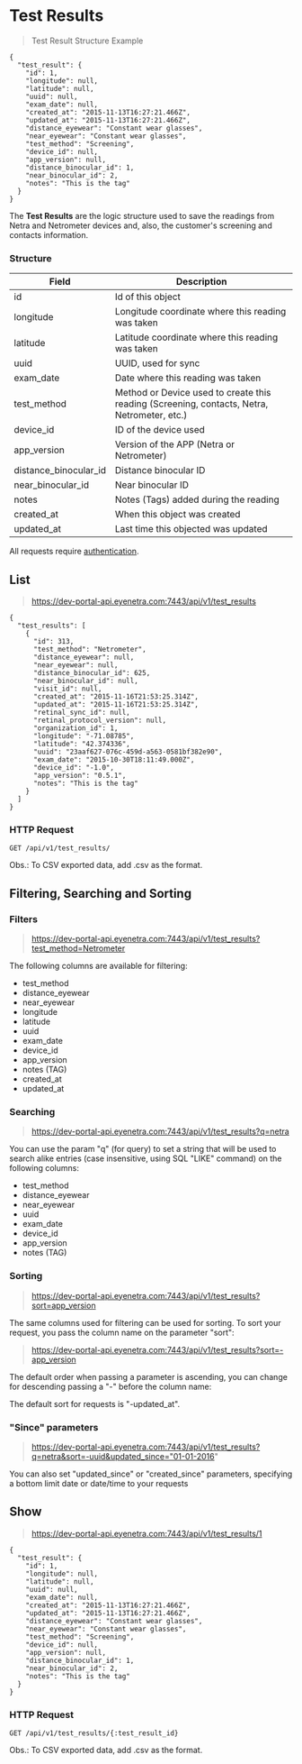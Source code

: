 # Test Results

> Test Result Structure Example

````
{
  "test_result": {
    "id": 1,
    "longitude": null,
    "latitude": null,
    "uuid": null,
    "exam_date": null,
    "created_at": "2015-11-13T16:27:21.466Z",
    "updated_at": "2015-11-13T16:27:21.466Z",
    "distance_eyewear": "Constant wear glasses",
    "near_eyewear": "Constant wear glasses",
    "test_method": "Screening",
    "device_id": null,
    "app_version": null,
    "distance_binocular_id": 1,
    "near_binocular_id": 2,
    "notes": "This is the tag"
  }
}
````

The **Test Results** are the logic structure used to save the readings from Netra and Netrometer devices and, also, the customer's screening and contacts information.

### Structure

Field             | Description
----------------- | -------------------------------------------------------------------------------
id                | Id of this object
longitude         | Longitude coordinate where this reading was taken
latitude          | Latitude coordinate where this reading was taken
uuid              | UUID, used for sync
exam_date         | Date where this reading was taken
test_method       | Method or Device used to create this reading (Screening, contacts, Netra, Netrometer, etc.)
device_id         | ID of the device used
app_version       | Version of the APP (Netra or Netrometer)
distance_binocular_id | Distance binocular ID
near_binocular_id | Near binocular ID
notes             | Notes (Tags) added during the reading
created_at        | When this object was created
updated_at        | Last time this objected was updated

<aside class="warn">
All requests require <a href="#basic-authentication">authentication</a>.
</aside>

## List

> https://dev-portal-api.eyenetra.com:7443/api/v1/test_results

````
{
  "test_results": [
    {
      "id": 313,
      "test_method": "Netrometer",
      "distance_eyewear": null,
      "near_eyewear": null,
      "distance_binocular_id": 625,
      "near_binocular_id": null,
      "visit_id": null,
      "created_at": "2015-11-16T21:53:25.314Z",
      "updated_at": "2015-11-16T21:53:25.314Z",
      "retinal_sync_id": null,
      "retinal_protocol_version": null,
      "organization_id": 1,
      "longitude": "-71.08785",
      "latitude": "42.374336",
      "uuid": "23aaf627-076c-459d-a563-0581bf382e90",
      "exam_date": "2015-10-30T18:11:49.000Z",
      "device_id": "-1.0",
      "app_version": "0.5.1",
      "notes": "This is the tag"
    }
  ]
}
````

### HTTP Request

`GET /api/v1/test_results/`

Obs.: To CSV exported data, add .csv as the format.

## Filtering, Searching and Sorting

### Filters

> https://dev-portal-api.eyenetra.com:7443/api/v1/test_results?test_method=Netrometer

The following columns are available for filtering: 
* test_method
* distance_eyewear
* near_eyewear
* longitude
* latitude
* uuid
* exam_date
* device_id
* app_version
* notes (TAG)
* created_at
* updated_at

### Searching

> https://dev-portal-api.eyenetra.com:7443/api/v1/test_results?q=netra

You can use the param "q" (for query) to set a string that will be used to search alike entries (case insensitive, using SQL "LIKE" command) on the following columns:
* test_method
* distance_eyewear
* near_eyewear
* uuid
* exam_date
* device_id
* app_version
* notes (TAG)

### Sorting

> https://dev-portal-api.eyenetra.com:7443/api/v1/test_results?sort=app_version

The same columns used for filtering can be used for sorting. To sort your request, you pass the column name on the parameter "sort":

> https://dev-portal-api.eyenetra.com:7443/api/v1/test_results?sort=-app_version

The default order when passing a parameter is ascending, you can change for descending passing a "-" before the column name:

The default sort for requests is "-updated_at".

### "Since" parameters

> https://dev-portal-api.eyenetra.com:7443/api/v1/test_results?q=netra&sort=-uuid&updated_since="01-01-2016"

You can also set "updated_since" or "created_since" parameters, specifying a bottom limit date or date/time to your requests

## Show

> https://dev-portal-api.eyenetra.com:7443/api/v1/test_results/1

````
{
  "test_result": {
    "id": 1,
    "longitude": null,
    "latitude": null,
    "uuid": null,
    "exam_date": null,
    "created_at": "2015-11-13T16:27:21.466Z",
    "updated_at": "2015-11-13T16:27:21.466Z",
    "distance_eyewear": "Constant wear glasses",
    "near_eyewear": "Constant wear glasses",
    "test_method": "Screening",
    "device_id": null,
    "app_version": null,
    "distance_binocular_id": 1,
    "near_binocular_id": 2,
    "notes": "This is the tag"
  }
}
````

### HTTP Request

`GET /api/v1/test_results/{:test_result_id}`

Obs.: To CSV exported data, add .csv as the format.
